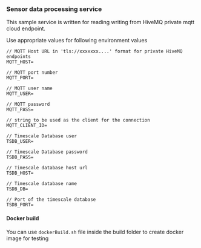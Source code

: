 ### Sensor data processing service

This sample service is written for reading writing from HiveMQ private mqtt cloud endpoint.

Use appropriate values for following environment values
```
// MQTT Host URL in 'tls://xxxxxxx....' format for private HiveMQ endpoints
MQTT_HOST=

// MQTT port number
MQTT_PORT=

// MQTT user name
MQTT_USER=

// MQTT password
MQTT_PASS=

// string to be used as the client for the connection
MQTT_CLIENT_ID=

// Timescale Database user
TSDB_USER=

// Timescale Database password
TSDB_PASS=

// Timescale database host url
TSDB_HOST=

// Timescale database name
TSDB_DB=

// Port of the timescale database
TSDB_PORT=
```

#### Docker build
You can use `dockerBuild.sh` file inside the build folder to create docker image for testing